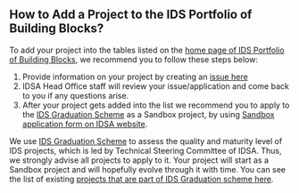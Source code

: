 ## How to Add a Project to the IDS Portfolio of Building Blocks? 
To add your project into the tables listed on the [home page of IDS Portfolio of Building Blocks](https://github.com/International-Data-Spaces-Association/IDS-Portfolio-of-Building-Blocks), we recommend you to follow these steps below:

1) Provide information on your project by creating an [issue here](https://github.com/International-Data-Spaces-Association/IDS-Portfolio-of-Building-Blocks/issues/new?assignees=&labels=&template=building-block-addition-request.md&title=)
2) IDSA Head Office staff will review your issue/application and come back to you if any questions arise.
3) After your project gets added into the list we recommend you to apply to the [IDS Graduation Scheme](https://github.com/International-Data-Spaces-Association/idsa/tree/main/graduation_scheme) as a Sandbox project, by using [Sandbox application form on IDSA website](https://internationaldataspaces.org/sandbox-application/).  

We use [IDS Graduation Scheme](https://github.com/International-Data-Spaces-Association/idsa/tree/main/graduation_scheme) to assess the quality and maturity level of IDS projects, which is led by Technical Steering Committee of IDSA. Thus, we strongly advise all projects to apply to it. Your project will start as a Sandbox project and will hopefully evolve through it with time. You can see the list of existing [projects that are part of IDS Graduation scheme here](https://github.com/International-Data-Spaces-Association/idsa/blob/main/graduation_scheme/Projects.md).
